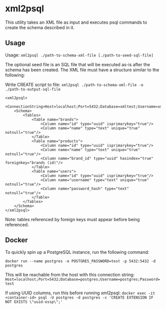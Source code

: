 # xml2psql

This utility takes an XML file as input and executes psql commands to create the schema described in it.

## Usage

Usage: `xml2psql ./path-to-schema-xml-file [./path-to-seed-sql-file]`

The optional seed file is an SQL file that will be executed as-is after the schema has been created. The XML file must have a structure similar to the following:

Write CREATE script to file: `xml2psql ./path-to-schema-xml-file -o ./path-to-output-sql-file`


```
<xml2psql>
    <ConnectionString>Host=localhost;Port=5432;Database=xmltest;Username=xmltest_user;Password=test</ConnectionString>
    <Schema>
        <Tables>
            <Table name="brands">
                <Column name="id" type="uuid" isprimarykey="true"/>
                <Column name="name" type="text" unique="true" notnull="true"/>
            </Table>
            <Table name="products">
                <Column name="id" type="uuid" isprimarykey="true"/>
                <Column name="name" type="text" unique="true" notnull="true"/>
                <Column name="brand_id" type="uuid" hasindex="true" foreignkey="brands (id)"/>
            </Table>
            <Table name="users">
                <Column name="id" type="uuid" isprimarykey="true"/>
                <Column name="username" type="text" unique="true" notnull="true"/>
                <Column name="password_hash" type="text" notnull="true"/>
            </Table>
        </Tables>
    </Schema>
</xml2psql>
```

Note: tables referenced by foreign keys must appear before being referenced.

## Docker

To quickly spin up a PostgreSQL instance, run the following command:

`docker run --name postgres -e POSTGRES_PASSWORD=test -p 5432:5432 -d postgres`

This will be reachable from the host with this connection string: `Host=localhost;Port=5432;Database=postgres;Username=postgres;Password=test`

If using UUID columns, run this before running xml2psql: `docker exec -it <container-id> psql -U postgres -d postgres -c 'CREATE EXTENSION IF NOT EXISTS \"uuid-ossp\";'`
